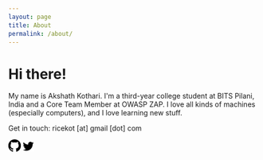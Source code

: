 ```yaml
---
layout: page
title: About
permalink: /about/
---
```


# Hi there!

My name is Akshath Kothari. I'm a third-year college student at BITS Pilani, India and a Core Team Member at OWASP ZAP. I love all kinds of machines (especially computers), and I love learning new stuff.

Get in touch: ricekot [at] gmail [dot] com

<a href="https://github.com/ricekot/"><img src="/assets/images/github-icon.svg" alt="GitHub" title="my GitHub profile" height="25px"></a>
<a href="https://twitter.com/AkshathKothari"><img src="/assets/images/twitter-icon.png" alt="Twitter" title="my Twitter profile" height="22.5px"></a>

<!-- <style>
    @media (prefers-color-scheme: dark) {
        img {
            filter: invert(1);
        }
    }
</style> -->
